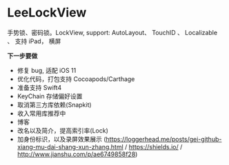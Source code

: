 # LeeLockView
手势锁、密码锁。LockView, support: AutoLayout、 TouchID 、 Localizable 、 支持 iPad， 横屏


**下一步要做**
- 修复 bug, 适配 iOS 11
- 优化代码，打包支持 Cocoapods/Carthage
- 准备支持 Swift4
- KeyChain 存储偏好设置
- 取消第三方库依赖(Snapkit)
- 收入常用库推荐中
- 博客
- 改名以及简介，提高索引率(Lock)
- 加身份标识，以及录屏效果展示 (https://loggerhead.me/posts/gei-github-xiang-mu-dai-shang-xun-zhang.html / https://shields.io/ / http://www.jianshu.com/p/ae6749858f28)
